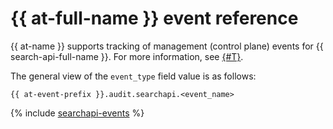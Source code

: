 # {{ at-full-name }} event reference

{{ at-name }} supports tracking of management (control plane) events for {{ search-api-full-name }}. For more information, see [{#T}](../audit-trails/concepts/format.md).

The general view of the `event_type` field value is as follows:

```text
{{ at-event-prefix }}.audit.searchapi.<event_name>
```

{% include [searchapi-events](../_includes/audit-trails/events/searchapi-events.md) %}
